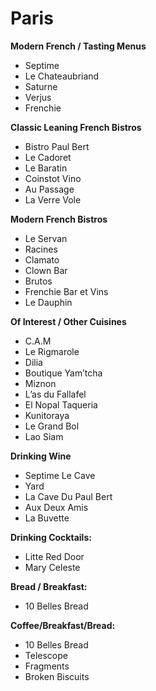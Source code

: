 # Paris


**Modern French / Tasting Menus**
- Septime 
- Le Chateaubriand
- Saturne
- Verjus 
- Frenchie  

**Classic Leaning French Bistros**
- Bistro Paul Bert
- Le Cadoret
- Le Baratin 
- Coinstot Vino
- Au Passage
- La Verre Vole

**Modern French Bistros**
- Le Servan
- Racines 
- Clamato 
- Clown Bar
- Brutos
- Frenchie Bar et Vins
- Le Dauphin

**Of Interest / Other Cuisines**
- C.A.M
- Le Rigmarole
- Dilia
- Boutique Yam’tcha 
- Miznon 
- L’as du Fallafel
- El Nopal Taqueria 
- Kunitoraya 
- Le Grand Bol
- Lao Siam

**Drinking Wine**
- Septime Le Cave
- Yard
- La Cave Du Paul Bert
- Aux Deux Amis
- La Buvette

**Drinking Cocktails:**
- Litte Red Door
- Mary Celeste

**Bread / Breakfast:**
- 10 Belles Bread

**Coffee/Breakfast/Bread:**
- 10 Belles Bread
- Telescope 
- Fragments 
- Broken Biscuits

